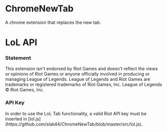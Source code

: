 ChromeNewTab
============

A chrome extension that replaces the new tab.

LoL API
=================
<h3>Statement</h3>  
This extension isn't endorsed by Riot Games and doesn't reflect the views or opinions of Riot Games or anyone officially involved in producing or managing League of Legends. League of Legends and Riot Games are trademarks or registered trademarks of Riot Games, Inc. League of Legends © Riot Games, Inc.  
<h3>API Key</h3>  
In order to use the LoL Tab functionality, a valid Riot API key must be inserted in [lol.js](https://github.com/slak44/ChromeNewTab/blob/master/src/lol.js).
